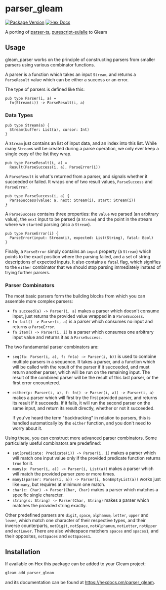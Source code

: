 # parser_gleam

[![Package Version](https://img.shields.io/hexpm/v/parser_gleam)](https://hex.pm/packages/parser_gleam)
[![Hex Docs](https://img.shields.io/badge/hex-docs-ffaff3)](https://hexdocs.pm/parser_gleam/)

A porting of [parser-ts](https://github.com/gcanti/parser-ts), [purescript-eulalie](https://github.com/bodil/purescript-eulalie) to Gleam

## Usage

gleam_parser works on the principle of constructing parsers from smaller
parsers using various combinator functions.

A parser is a function which takes an input `Stream`, and returns a
`ParseResult` value which can be either a success or an error.

The type of parsers is defined like this:

```gleam
pub type Parser(i, a) =
  fn(Stream(i)) -> ParseResult(i, a)
```

### Data Types

```gleam
pub type Stream(a) {
  Stream(buffer: List(a), cursor: Int)
}
```

A `Stream` just contains an list of input data, and an index into
this list. While many `Stream`s will be created during a parse operation,
we only ever keep a single copy of the list they wrap.

```gleam
pub type ParseResult(i, a) =
  Result(ParseSuccess(i, a), ParseError(i))
```

A `ParseResult` is what's returned from a parser, and signals whether
it succeeded or failed. It wraps one of two result values,
`ParseSuccess` and `ParseError`.

```gleam
pub type ParseSuccess(i, a) {
  ParseSuccess(value: a, next: Stream(i), start: Stream(i))
}
```

A `ParseSuccess` contains three properties: the `value` we parsed (an
arbitrary value), the `next` input to be parsed (a `Stream`) and the
point in the stream where we `start`ed parsing (also a `Stream`).

```gleam
pub type ParseError(i) {
  ParseError(input: Stream(i), expected: List(String), fatal: Bool)
}
```

Finally, a `ParseError` simply contains an `input` property (a
`Stream`) which points to the exact position where the parsing failed,
and a set of string descriptions of expected inputs. It also contains
a `fatal` flag, which signifies to the `either` combinator that we
should stop parsing immediately instead of trying further parsers.

### Parser Combinators

The most basic parsers form the building blocks from which you can
assemble more complex parsers:

- `fn succeed(a) -> Parser(i, a)` makes a parser which
  doesn't consume input, just returns the provided value wrapped in
  a `ParseSuccess`.
- `fn fail() -> Parser(i, a)` is a parser which consumes no
  input and returns a `ParseError`.
- `fn item() -> Parser(i, i)` is a parser which consumes one
  arbitrary input value and returns it as a `ParseSuccess`.

The two fundamental parser combinators are:

- `seq(fa: Parser(i, a), f: fn(a) -> Parser(i, b))` is used to combine multiple parsers in a sequence. It takes a
  parser, and a function which will be called with the result of the
  parser if it succeeded, and must return another parser, which will
  be run on the remaining input. The result of the combined parser
  will be the result of this last parser, or the first error
  encountered.

- `either(p: Parser(i, a), f: fn() -> Parser(i, a)) -> Parser(i, a)`
  makes a parser which will first try the first provided parser, and
  returns its result if it succeeds. If it fails, it will run the
  second parser on the same input, and return its result directly,
  whether or not it succeeded.

  If you've heard the term "backtracking" in relation to parsers,
  this is handled automatically by the `either` function, and you
  don't need to worry about it.

Using these, you can construct more advanced parser combinators. Some particularly useful combinators are predefined:

- `sat(predicate: Predicate(i)) -> Parser(i, i)` makes a parser
  which will match one input value only if the provided predicate
  function returns `true` for it.
- `many(p: Parser(i, a)) -> Parser(i, List(a))` makes a
  parser which will match the provided parser zero or more times.
- `many1(parser: Parser(i, a)) -> Parser(i, NonEmptyList(a))` works just
  like `many`, but requires at minimum one match.
- `char(c: Char) -> Parser(Char, Char)` makes a parser which matches a
  specific single character.
- `string(s: String) -> Parser(Char, String)` makes a parser which
  matches the provided string exactly.

Other predefined parsers are `digit`, `space`, `alphanum`, `letter`,
`upper` and `lower`, which match one character of their respective
types, and their inverse counterparts, `notDigit`, `notSpace`,
`notAlphanum`, `notLetter`, `notUpper` and `notLower`. There are also
whitespace matchers `spaces` and `spaces1`, and their opposites,
`notSpaces` and `notSpaces1`.

## Installation

If available on Hex this package can be added to your Gleam project:

```sh
gleam add parser_gleam
```

and its documentation can be found at <https://hexdocs.pm/parser_gleam>.
